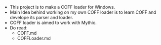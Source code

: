 - This project is to make a COFF loader for Windows.
- Main Idea behind working on my own COFF loader is to learn COFF and develope its parser and loader.
- COFF loader is aimed to work with Mythic.
- Do read:
  - COFF.md
  - COFFLoader.md 
